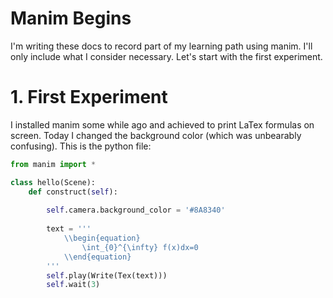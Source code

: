 # Manim Begins

I'm writing these docs to record part of my learning path using manim. I'll only include what I consider necessary. Let's start with the first experiment.

# 1. First Experiment
I installed manim some while ago and achieved to print LaTex formulas on screen. Today I changed the background color (which was unbearably confusing). This is the python file:
```python
from manim import *

class hello(Scene):
    def construct(self):
    
        self.camera.background_color = '#8A8340'
        
        text = '''
            \\begin{equation}
                \int_{0}^{\infty} f(x)dx=0
            \\end{equation}
        '''
        self.play(Write(Tex(text)))
        self.wait(3)
```
